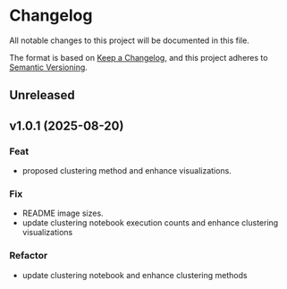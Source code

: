 # Changelog

All notable changes to this project will be documented in this file.

The format is based on [Keep a Changelog](https://keepachangelog.com/en/1.1.0/),
and this project adheres to [Semantic Versioning](https://semver.org/).

## Unreleased

## v1.0.1 (2025-08-20)

### Feat

- proposed clustering method and enhance visualizations.

### Fix

- README image sizes.
- update clustering notebook execution counts and enhance clustering visualizations

### Refactor

- update clustering notebook and enhance clustering methods
